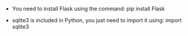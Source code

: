 - You need to install Flask using the command:
pip install Flask

- sqlite3 is included in Python, you just need to import it using:
import sqlite3

